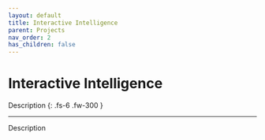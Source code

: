 ```yaml
---
layout: default
title: Interactive Intelligence
parent: Projects
nav_order: 2
has_children: false
---
```


# Interactive Intelligence

Description
{: .fs-6 .fw-300 }

---

Description
